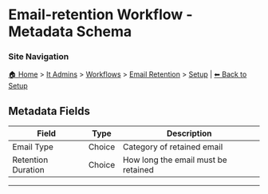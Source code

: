<!-- description: Documentation about Email-retention Workflow - Metadata Schema for Your Organization. -->

# Email-retention Workflow - Metadata Schema

### Site Navigation
[🏠 Home](../../../../README.md) > [It Admins](../../../README.md) > [Workflows](../../README.md) > [Email Retention](../README.md) > [Setup](README.md) | [⬅ Back to Setup](README.md)

## **Metadata Fields**
| **Field**               | **Type**           | **Description** |
|-------------------------|-------------------|----------------|
| Email Type | Choice | Category of retained email |
| Retention Duration | Choice | How long the email must be retained |

---